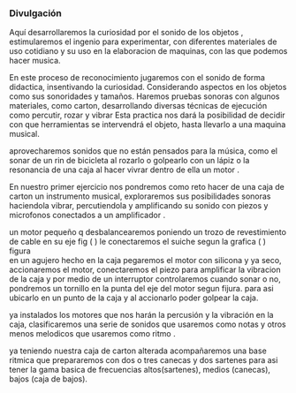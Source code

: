 ### Divulgación


Aquí desarrollaremos la curiosidad por el sonido de los objetos , estimularemos el ingenio para experimentar, con diferentes materiales de uso cotidiano y su uso en la elaboracion de  maquinas, con las que podemos hacer musica.


En este proceso de reconocimiento jugaremos con el sonido de forma didactica, insentivando  la curiosidad. Considerando aspectos en los objetos como sus sonoridades y tamaños. Haremos pruebas sonoras con algunos materiales, como carton, desarrollando diversas técnicas de ejecución como percutir, rozar y vibrar Esta practica nos dará la posibilidad de decidir con que herramientas se intervendrá el objeto, hasta llevarlo a una maquina musical.

aprovecharemos sonidos que no están pensados para la música, como el sonar de un rin de bicicleta al rozarlo o golpearlo con un lápiz  o la resonancia de una caja al hacer vivrar dentro de ella  un motor .


En nuestro primer ejercicio nos pondremos como reto hacer de una caja de carton un instrumento musical, exploraremos sus posibilidades sonoras   haciendola vibrar,   percutiendola y amplificando su sonido con piezos y microfonos conectados a un amplificador .


un motor pequeño q desbalancearemos poniendo un trozo de revestimiento de cable en su eje fig ( ) le conectaremos el  suiche segun la grafica (  )  figura  
en un agujero hecho en la caja pegaremos el motor con silicona y ya seco, accionaremos el motor, conectaremos el piezo para amplificar la vibracion de la caja y por medio de un interruptor controlaremos cuando sonar o no, pondremos un tornillo en la punta del eje del motor segun fijura.
para asi ubicarlo en un punto de la caja y al accionarlo poder golpear la caja.

ya instalados los  motores que nos harán la percusión y la vibración en la caja, clasificaremos una serie de sonidos  que usaremos como  notas y otros menos melodicos que usaremos como ritmo . 

ya teniendo nuestra caja de carton alterada  acompañaremos una base ritmica que prepararemos con  dos o tres canecas y dos sartenes para asi tener la gama basica de frecuencias altos(sartenes), medios (canecas), bajos (caja de bajos).


 



























